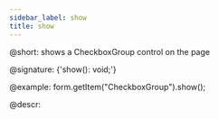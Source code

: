 ```yaml
---
sidebar_label: show
title: show
---          
```


@short: shows a CheckboxGroup control on the page

@signature: {'show(): void;'}

@example:
form.getItem("CheckboxGroup").show(); 

@descr:
